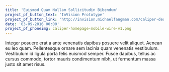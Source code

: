 ```yaml
---
title: 'Euismod Quam Nullam Sollicitudin Bibendum'
project_pf_button_text: 'InVision Prototype'
project_pf_button_link: 'http://invision.michaelfangman.com/caliper-desktop'
date: '03-09-2016 00:00'
project_pf_phoneimg: caliper-homepage-mobile-wire-v1.png
---
```


Integer posuere erat a ante venenatis dapibus posuere velit aliquet. Aenean eu leo quam. Pellentesque ornare sem lacinia quam venenatis vestibulum. Vestibulum id ligula porta felis euismod semper. Fusce dapibus, tellus ac cursus commodo, tortor mauris condimentum nibh, ut fermentum massa justo sit amet risus.
